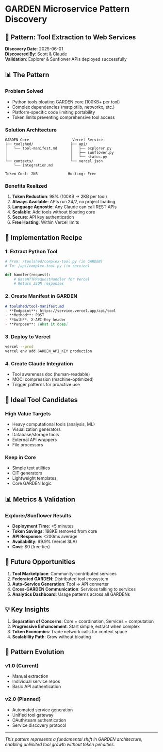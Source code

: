 # GARDEN Microservice Pattern Discovery

## 🎯 Pattern: Tool Extraction to Web Services

**Discovery Date**: 2025-06-01  
**Discovered By**: Scott & Claude  
**Validation**: Explorer & Sunflower APIs deployed successfully  

## 📊 The Pattern

### Problem Solved
- Python tools bloating GARDEN core (100KB+ per tool)
- Complex dependencies (matplotlib, networkx, etc.)
- Platform-specific code limiting portability
- Token limits preventing comprehensive tool access

### Solution Architecture
```
GARDEN Core                    Vercel Service
├── toolshed/                 ├── api/
│   └── tool-manifest.md      │   ├── explorer.py
│                             │   ├── sunflower.py
│                             │   └── status.py
└── contexts/                 └── vercel.json
    └── integration.md
    
Token Cost: 2KB              Hosting: Free
```

### Benefits Realized
1. **Token Reduction**: 98% (100KB → 2KB per tool)
2. **Always Available**: APIs run 24/7, no project loading
3. **Language Agnostic**: Any Claude can call REST APIs
4. **Scalable**: Add tools without bloating core
5. **Secure**: API key authentication
6. **Free Hosting**: Within Vercel limits

## 🔧 Implementation Recipe

### 1. Extract Python Tool
```python
# From: /toolshed/complex-tool.py (in GARDEN)
# To: /api/complex-tool.py (in service)

def handler(request):
    # BaseHTTPRequestHandler for Vercel
    # Return JSON responses
```

### 2. Create Manifest in GARDEN
```markdown
# toolshed/tool-manifest.md
- **Endpoint**: https://service.vercel.app/api/tool
- **Method**: POST
- **Auth**: X-API-Key header
- **Purpose**: [What it does]
```

### 3. Deploy to Vercel
```bash
vercel --prod
vercel env add GARDEN_API_KEY production
```

### 4. Create Claude Integration
- Tool awareness doc (human-readable)
- MOCI compression (machine-optimized)
- Trigger patterns for proactive use

## 🎯 Ideal Tool Candidates

### High Value Targets
- Heavy computational tools (analysis, ML)
- Visualization generators
- Database/storage tools
- External API wrappers
- File processors

### Keep in Core
- Simple text utilities
- CIT generators
- Lightweight templates
- Core GARDEN logic

## 📊 Metrics & Validation

### Explorer/Sunflower Results
- **Deployment Time**: <5 minutes
- **Token Savings**: 198KB removed from core
- **API Response**: <200ms average
- **Availability**: 99.9% (Vercel SLA)
- **Cost**: $0 (free tier)

## 🚀 Future Opportunities

1. **Tool Marketplace**: Community-contributed services
2. **Federated GARDEN**: Distributed tool ecosystem
3. **Auto-Service Generation**: Tool → API converter
4. **Cross-GARDEN Communication**: Services talking to services
5. **Analytics Dashboard**: Usage patterns across all GARDENs

## 💡 Key Insights

1. **Separation of Concerns**: Core = coordination, Services = computation
2. **Progressive Enhancement**: Start simple, extract when complex
3. **Token Economics**: Trade network calls for context space
4. **Scalability Path**: Grow without bloating

## 🔄 Pattern Evolution

### v1.0 (Current)
- Manual extraction
- Individual service repos
- Basic API authentication

### v2.0 (Planned)
- Automated service generation
- Unified tool gateway
- OAuth/team authentication
- Service discovery protocol

---

*This pattern represents a fundamental shift in GARDEN architecture, enabling unlimited tool growth without token penalties.*
